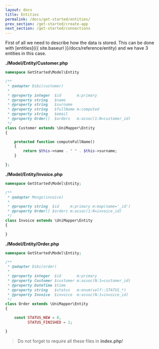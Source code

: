 ```yaml
---
layout: docs
title: Entities
permalink: /docs/get-started/entities/
prev_section: /get-started/create-app
next_section: /get-started/connections
---
```


First of all we need to describe how the data is stored. This can be done with [entities]({{ site.baseurl }}/docs/reference/entity) and we have 3 entities in this case.

**./Model/Entity/Customer.php**

~~~ php
namespace GetStarted\Model\Entity

/**
 * @adapter Dibi(customer)
 *
 * @property integer  $id       m:primary
 * @property string   $name
 * @property string   $surname
 * @property string   $fullName m:computed
 * @property string   $email
 * @property Order[]  $orders   m:assoc(1:N=customer_id)
 */
class Customer extends \UniMapper\Entity
{

    protected function computeFullName()
    {
        return $this->name . " " . $this->surname;
    }

};
~~~

**./Model/Entity/Invoice.php**

~~~ php
namespace GetStarted\Model\Entity;

/**
 * @adapter Mongo(invoice)
 *
 * @property string  $id     m:primary m:map(name='_id')
 * @property Order[] $orders m:assoc(1:N=invoice_id)
 */
class Invoice extends \UniMapper\Entity
{

}
~~~

**./Model/Entity/Order.php**

~~~ php
namespace GetStarted\Model\Entity;

/**
 * @adapter Dibi(order)
 *
 * @property integer  $id       m:primary
 * @property Customer $customer m:assoc(N:1=customer_id)
 * @property DateTime $time
 * @property string   $status   m:enum(self::STATUS_*)
 * @property Invoice  $invoice  m:assoc(N:1=invoice_id)
 */
class Order extends \UniMapper\Entity
{

    const STATUS_NEW = 0,
          STATUS_FINISHED = 1;

}
~~~

> Do not forget to require all these files in **index.php**!